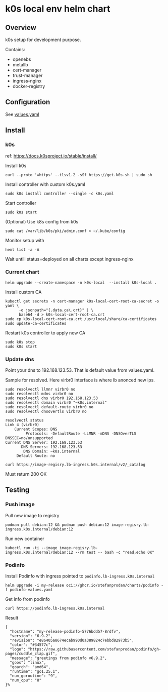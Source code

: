 # k0s local env helm chart

## Overview

k0s setup for development purpose. 

Contains:
- openebs
- metallb
- cert-manager
- trust-manager
- ingress-nginx
- docker-registry

## Configuration

See [values.yaml](values.yaml)

## Install

### k0s

ref: https://docs.k0sproject.io/stable/install/

Install k0s

`curl --proto '=https' --tlsv1.2 -sSf https://get.k0s.sh | sudo sh`

Install controller with custom k0s.yaml

`sudo k0s install controller --single -c k0s.yaml`

Start controller

`sudo k0s start`

(Optional) Use k8s config from k0s

`sudo cat /var/lib/k0s/pki/admin.conf > ~/.kube/config`

Monitor setup with

`heml list -a -A`

Wait untill status=deployed on all charts except ingress-nginx 

### Current chart

`helm upgrade --create-namespace -n k0s-local  --install k0s-local .`

Install custom CA

```
kubectl get secrets -n cert-manager k0s-local-cert-root-ca-secret -o yaml \
      -o jsonpath="{.data.ca\.crt}" | \
      base64 -d > k0s-local-cert-root-ca.crt
sudo cp k0s-local-cert-root-ca.crt /usr/local/share/ca-certificates
sudo update-ca-certificates
```

Restart k0s controller to apply new CA

```
sudo k0s stop
sudo k0s start
```

### Update dns

Point your dns to 192.168.123.53. That is default value from values.yaml.

Sample for resolved. Here virbr0 interface is where lb anonced new ips.

```
sudo resolvectl llmnr virbr0 no
sudo resolvectl mdns virbr0 no
sudo resolvectl dns virbr0 192.168.123.53
sudo resolvectl domain virbr0 "~k0s.internal"
sudo resolvectl default-route virbr0 no
sudo resolvectl dnsovertls virbr0 no
```

```
resolvectl status
Link 4 (virbr0)
    Current Scopes: DNS
         Protocols: -DefaultRoute -LLMNR -mDNS -DNSOverTLS DNSSEC=no/unsupported
Current DNS Server: 192.168.123.53
       DNS Servers: 192.168.123.53
        DNS Domain: ~k0s.internal
     Default Route: no
```

`curl https://image-regisry.lb-ingress.k0s.internal/v2/_catalog`

Must return 200 OK

## Testing

### Push image

Pull new image to registry

`podman pull debian:12 && podman push debian:12 image-regisry.lb-ingress.k0s.internal/debian:12`

Run new container

`kubectl run -ti --image image-regisry.lb-ingress.k0s.internal/debian:12 --rm test -- bash -c "read;echo OK"`

### Podinfo

Install Podinfo with ingress pointed to `podinfo.lb-ingress.k0s.internal`

`helm upgrade -i my-release oci://ghcr.io/stefanprodan/charts/podinfo -f podinfo-values.yaml`

Get info from podinfo

`curl https://podinfo.lb-ingress.k0s.internal`

Result

```
{
  "hostname": "my-release-podinfo-5776bdd57-8rdfv",
  "version": "6.9.2",
  "revision": "e86405a8674ecab990d0a389824c7ebbd82973b5",
  "color": "#34577c",
  "logo": "https://raw.githubusercontent.com/stefanprodan/podinfo/gh-pages/cuddle_clap.gif",
  "message": "greetings from podinfo v6.9.2",
  "goos": "linux",
  "goarch": "amd64",
  "runtime": "go1.25.1",
  "num_goroutine": "9",
  "num_cpu": "8"
}%
```
